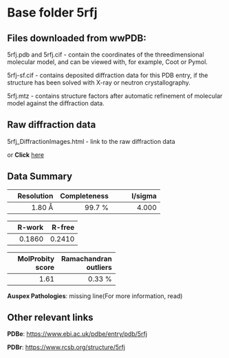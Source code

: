 # Base folder 5rfj

## Files downloaded from wwPDB:

5rfj.pdb and 5rfj.cif - contain the coordinates of the threedimensional molecular model, and can be viewed with, for example, Coot or Pymol.

5rfj-sf.cif - contains deposited diffraction data for this PDB entry, if the structure has been solved with X-ray or neutron crystallography.

5rfj.mtz - contains structure factors after automatic refinement of molecular model against the diffraction data.

## Raw diffraction data

5rfj_DiffractionImages.html - link to the raw diffraction data 

or **Click** [here](https://zenodo.org/record/3731392) 

## Data Summary
|   | Resolution | Completeness| I/sigma |
|---|-------------:|----------------:|--------------:|
|   |1.80 Å|99.7  %|<img width=50/>4.000|

|   | **R-work**| **R-free**   
|---|-------------:|----------------:|           
||  0.1860|  0.2410|

|   |**MolProbity<br>score**| **Ramachandran<br>outliers** 
|---|-------------:|----------------:|
||  1.61|  0.33 %|

**Auspex Pathologies**: missing line(For more information, read)

 



## Other relevant links 
**PDBe**:  https://www.ebi.ac.uk/pdbe/entry/pdb/5rfj
 
**PDBr**: https://www.rcsb.org/structure/5rfj 

